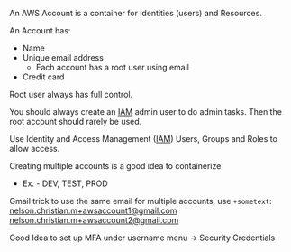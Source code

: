 An AWS Account is a container for identities (users) and Resources.

An Account has:
- Name
- Unique email address
	- Each account has a root user using email
- Credit card

Root user always has full control.

You should always create an [IAM](IAM.md) admin user to do admin tasks. Then the root account should rarely be used.

Use Identity and Access Management ([IAM](IAM.md)) Users, Groups and Roles to allow access.

Creating multiple accounts is a good idea to containerize
- Ex. - DEV, TEST, PROD

Gmail trick to use the same email for multiple accounts, use `+sometext`:
nelson.christian.m+awsaccount1@gmail.com
nelson.christian.m+awsaccount2@gmail.com

Good Idea to set up MFA under username menu -> Security Credentials
